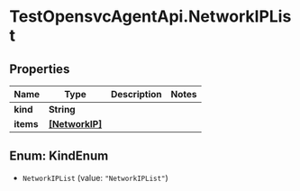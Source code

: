 # TestOpensvcAgentApi.NetworkIPList

## Properties

Name | Type | Description | Notes
------------ | ------------- | ------------- | -------------
**kind** | **String** |  | 
**items** | [**[NetworkIP]**](NetworkIP.md) |  | 



## Enum: KindEnum


* `NetworkIPList` (value: `"NetworkIPList"`)




